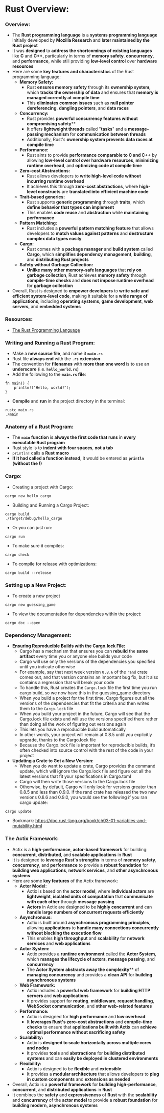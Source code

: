 # Rust Overview:

### Overview:
* The **Rust programming language** is a **systems programming language** initially developed by **Mozilla Research** 
  and **later maintained by the Rust project**
* It was **designed** to **address the shortcomings of existing languages** like **C** and **C++**, particularly in 
  terms of **memory safety**, **concurrency**, and **performance**, while still providing **low-level control** over 
  **hardware resources**
* Here are some **key features and characteristics** of the Rust programming language:
  * **Memory Safety:**
    * Rust **ensures memory safety** through its **ownership system**, which **tracks the ownership of data** and 
      ensures that **memory is managed correctly at compile time**
    * This **eliminates common issues** such as **null pointer dereferencing**, **dangling pointers**, and **data 
      races**
  * **Concurrency:**
    * Rust provides **powerful concurrency features without compromising safety****
    * It offers **lightweight threads** called "**tasks**" and a **message-passing mechanism** for **communication 
      between threads**
    * Additionally, Rust's **ownership system prevents data races at compile time**
  * **Performance:**
    * Rust aims to provide **performance comparable to C and C++** by allowing **low-level control over hardware 
      resources**, **minimizing runtime overhead**, and **optimizing code at compile time**
  * **Zero-cost Abstractions:**
    * Rust allows developers to **write high-level code without incurring runtime overhead**
    * It achieves this through **zero-cost abstractions**, where **high-level constructs** are **translated into 
      efficient machine code**
  * **Trait-based generics:**
    * Rust supports **generic programming** through **traits**, which **define behavior that types can implement**
    * This enables **code reuse** and **abstraction** while **maintaining performance**
  * **Pattern Matching:**
    * Rust includes a **powerful pattern matching feature** that allows developers to **match values against patterns** 
      and **destructure complex data types easily**
  * **Cargo:**
    * Rust comes with a **package manager** and **build system** called **Cargo**, which **simplifies dependency 
      management**, **building**, and **distributing Rust projects**
  * **Safety without Garbage Collection:**
    * **Unlike many other memory-safe languages** that **rely on garbage collection**, Rust achieves **memory safety** 
      through **compile-time checks** and **does not impose runtime overhead** for **garbage collection**
* Overall, Rust is designed to **empower developers** to **write safe and efficient system-level code**, making it 
  suitable for a **wide range of applications**, including **operating systems**, **game development**, **web servers**, 
  and **embedded systems**

### Resources:
* [The Rust Programming Language](https://doc.rust-lang.org/book/title-page.html)

### Writing and Running a Rust Program:
* Make a **new source file**, and name it **`main.rs`**
* Rust file **always end** with the **`.rs` extension**
* The convention for **filenames** with **more than one word** is to use an **underscore** (i.e. **`hello_world.rs`**)
* Add the following to the **`main.rs` file**:
```
fn main() {
    println!("Hello, world!");
}
```
* **Compile** and **run** in the project directory in the terminal:
```
rustc main.rs
./main
```

### Anatomy of a Rust Program:
* The **`main` function** is **always the first code that runs** in **every executable Rust program**
* Rust style is to **indent with four spaces**, **not a tab**
* `println!` calls a **Rust macro**
* **If it had called a function instead**, it would be entered as **`println` (without the !)**


### Cargo:
* Creating a project with Cargo:
```
cargo new hello_cargo
```
* Building and Running a Cargo Project:
```
cargo build
./target/debug/hello_cargo
```
* Or you can just run:
```
cargo run
```
* To make sure it compiles:
```
cargo check
```
* To compile for release with optimizations:
```
cargo build --release
```

### Setting up a New Project:
* To create a new project
```
cargo new guessing_game
```
* To view the documentation for dependencies within the project:
```
cargo doc --open
```


### Dependency Management:
* **Ensuring Reproducible Builds with the Cargo.lock File:**
  * Cargo has a mechanism that ensures you can **rebuild** the **same artifact** every time you or anyone else builds 
    your code
  * Cargo will use only the versions of the dependencies you specified until you indicate otherwise
  * For example, say that next week version `0.8.6` of the `rand` crate comes out, and that version contains an important
    bug fix, but it also contains a regression that will break your code
  * To handle this, Rust creates the `Cargo.lock` file the first time you run cargo build, so we now have this in the 
    guessing_game directory
  * When you build a project for the first time, Cargo figures out all the versions of the dependencies that fit the 
    criteria and then writes them to the `Cargo.lock` file
  * When you build your project in the future, Cargo will see that the Cargo.lock file exists and will use the versions 
    specified there rather than doing all the work of figuring out versions again
  * This lets you have a reproducible build automatically
  * In other words, your project will remain at 0.8.5 until you explicitly upgrade, thanks to the Cargo.lock file
  * Because the Cargo.lock file is important for reproducible builds, it’s often checked into source control with the 
    rest of the code in your project
* **Updating a Crate to Get a New Version:**
  * When you do want to update a crate, Cargo provides the command update, which will ignore the Cargo.lock file and 
    figure out all the latest versions that fit your specifications in Cargo.toml
  * Cargo will then write those versions to the Cargo.lock file
  * Otherwise, by default, Cargo will only look for versions greater than 0.8.5 and less than 0.9.0. If the rand crate 
    has released the two new versions 0.8.6 and 0.9.0, you would see the following if you ran cargo update:
```
cargo update
```

* Bookmark: https://doc.rust-lang.org/book/ch03-01-variables-and-mutability.html

### The Actix Framework:
* Actix is a **high-performance**, **actor-based framework** for building **concurrent**, **distributed**, and 
  **scalable applications** in **Rust**
* It is designed to **leverage Rust's strengths** in terms of **memory safety**, **concurrency**, and **performance** to 
  provide a **robust foundation** for **building web applications**, **network services**, and **other asynchronous 
  systems**
* Here are some **key features** of the Actix framework:
  * **Actor Model:**
    * Actix is based on the **actor model**, where **individual actors** are **lightweight**, **isolated units of 
      computation** that **communicate with each other** through **message passing**
    * **Actors** in Actix are designed to be **highly concurrent** and can **handle large numbers of concurrent requests 
      efficiently**
  * **Asynchronous:**
    * Actix is built around **asynchronous programming principles**, allowing **applications** to **handle many 
      connections concurrently without blocking the execution flow**
    * This enables **high throughput** and **scalability** for **network services** and **web applications**
  * **Actor System:**
    * Actix provides a **runtime environment** called the **Actor System**, which **manages the lifecycle of actors**, 
      **message passing**, and **concurrency**
    * The **Actor System abstracts away the complexity**** of **managing concurrency** and provides a **clean API** for 
      **building asynchronous systems**
  * **Web Framework:**
    * Actix includes a **powerful web framework** for **building HTTP servers** and **web applications**
    * It provides support for **routing**, **middleware**, **request handling**, **WebSocket communication**, and 
      **other web-related features**
  * **Performance:**
    * Actix is designed for **high performance** and **low overhead**
    * It **leverages Rust's zero-cost abstractions** and **compile-time checks** to ensure that **applications built 
      with Actix** can **achieve optimal performance without sacrificing safety**
  * **Scalability:**
    * Actix is **designed to scale horizontally across multiple cores and nodes**
    * It provides **tools** and **abstractions** for **building distributed systems** and can **easily be deployed in 
      clustered environments**
  * **Flexibility:**
    * Actix is designed to be **flexible** and **extensible**
    * It provides a **modular architecture** that allows developers to **plug in custom components** and **extensions as 
      needed**
* Overall, Actix is a **powerful framework** for **building high-performance**, **concurrent**, and **distributed 
  applications** in **Rust**
* It combines the **safety** and **expressiveness** of **Rust** with the **scalability** and **concurrency** of the 
  **actor model** to provide a **robust foundation** for **building modern, asynchronous systems**
